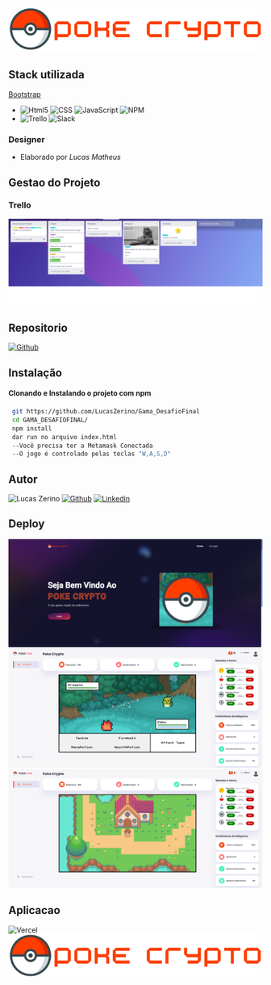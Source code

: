 # ![Logo](./img/logo.png)

## Stack utilizada

 [Bootstrap](https://img.shields.io/badge/Bootstrap-563D7C?style=for-the-badge&logo=bootstrap&logoColor=white) 
 - ![Html5](https://img.shields.io/badge/HTML5-E34F26?style=for-the-badge&logo=html5&logoColor=white) ![CSS](https://img.shields.io/badge/CSS3-1572B6?style=for-the-badge&logo=css3&logoColor=white) ![JavaScript](	https://img.shields.io/badge/JavaScript-F7DF1E?style=for-the-badge&logo=javascript&logoColor=black)
![NPM](https://img.shields.io/badge/NPM-%23000000.svg?style=for-the-badge&logo=npm&logoColor=white) 
 - ![Trello](https://img.shields.io/badge/Trello-%23026AA7.svg?style=for-the-badge&logo=Trello&logoColor=white) ![Slack](https://img.shields.io/badge/Slack-4A154B?style=for-the-badge&logo=slack&logoColor=white) 

  ### Designer

  - Elaborado por *Lucas Matheus*

## Gestao do Projeto
### Trello

 ![trello1](./img/trello.png)

## Repositorio

  [![Github](https://img.shields.io/badge/GitHub-100000?style=for-the-badge&logo=github&logoColor=white)](https://github.com/LucasZerino/Gama_DesafioFinal)

## Instalação

#### Clonando e Instalando o projeto com npm

```bash
 git https://github.com/LucasZerino/Gama_DesafioFinal
 cd GAMA_DESAFIOFINAL/
 npm install
 dar run no arquivo index.html
 --Você precisa ter a Metamask Conectada
 --O jogo é controlado pelas teclas "W,A,S,D"
```

## Autor



 ![Lucas Zerino](https://img.shields.io/badge/Dev-%20Lucas%20Matheus%20Zerino-lightgrey?style=for-the-badge&logo=devdotto) [![Github](https://img.shields.io/badge/GitHub-100000?style=for-the-badge&logo=github&logoColor=white)](https://www.github.com/LucasZerino) [![Linkedin](https://img.shields.io/badge/LinkedIn-0077B5?style=for-the-badge&logo=linkedin&logoColor=white)](https://www.linkedin.com/in/lucas-zerino-759a81231)





## Deploy

![GitHub deployments](./img/firstimg.png)
![Battles](./img/battlepanel.png)
![Admin Panel](./img/adminpainel.png)

## Aplicacao

 ![Vercel](https://img.shields.io/badge/Vercel-000000?style=for-the-badge&logo=vercel&logoColor=white)
 [![Poke Coin](./img/logo.png)](https://vercel.com/lucaszerino-gmailcom/gama-desafio-final)